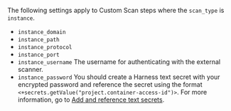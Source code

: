 <!-- details>
<summary>Instance scan settings</summary -->

The following settings apply to Custom Scan steps where the `scan_type` is `instance`.

* `instance_domain`
* `instance_path`
* `instance_protocol`
* `instance_port`
* `instance_username` The username for authenticating with the external scanner.
* `instance_password` You should create a Harness text secret with your encrypted password and reference the secret using the format `<+secrets.getValue("project.container-access-id")>`. For more information, go to [Add and reference text secrets](/docs/platform/secrets/add-use-text-secrets).
<!-- * `instance_type` = `website` -->

<!-- /details -->